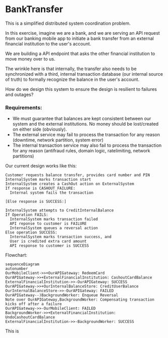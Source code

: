 # BankTransfer

This is a simplified distributed system coordination problem.

In this exercise, imagine we are a bank, and we are serving an API request from our banking mobile app to initiate a bank transfer from an external financial institution to the user's account.

 We are building a API endpoint that asks the other financial institution to move money over to us.
 
 The wrinkle here is that internally, the transfer also needs to be synchronized with a third, internal transaction database (our internal source of truth) to formally recognize the balance in the user's account.

 How do we design this system to ensure the design is resilient to failures and outages?
 

### Requirements:

- We must guarantee that balances are kept consistent between our system and the external institutions. No money should be lost/created on either side (obviously).
- The external service may fail to process the transaction for any reason (downtime, network partition, system error)
- The internal transaction service may also fail to process the transaction for any reason (antifraud rules, domain logic, ratelimiting, network partitions)

Our current design works like this: 



```
Customer requests balance transfer, provides card number and PIN
InternalSystem marks transaction start
InternalSystem creates a CashOut action on ExternalSystem
If response is CASHOUT_FAILURE:
  Internal system fails the transaction

[Else response is SUCCESS:]

InternalSystem attempts to CreditInternalBalance
If Operation FAILS:
  InternalSystem marks transaction failed
  API reponse to customer is FAILURE
  InternalSystem queues a reversal action
Else operation SUCCESS:
  InternalSystem marks transaction success, and
  User is credited extra card amount
  API response to customer is SUCCESS
```

Flowchart:

```mermaid
sequenceDiagram
autonumber
OurMobileClient->>+OurAPIGateway: RedeemCard
OurAPIGateway->>+ExternalFinancialInstitution: CashoutCardBalance
ExternalFinancialInstitution->>-OurAPIGateway: SUCCESS
OurAPIGateway->>+OurInternalBalanceStore: CreditUserBalance
OurInternalBalanceStore->>-OurAPIGateway: FAILED
OurAPIGateway--)BackgroundWorker: Enqueue Reversal
Note over OurAPIGateway,BackgroundWorker: Compensating transaction kicks off after a failure
OurAPIGateway->>-OurMobileClient: FAILED
BackgroundWorker->>+ExternalFinancialInstitution: UndoCashoutCardBalance
ExternalFinancialInstitution->>-BackgroundWorker: SUCCESS
```

This is 
